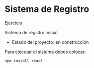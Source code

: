 <h1> Sistema de Registro </h1>

Ejercicio

Sistema de registro inicial

- Estado del proyecto: en construcción

Para ejecutar el sistema debes colocar:

```npm install react```
